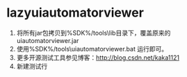 # lazyuiautomatorviewer

1. 将所有jar包拷贝到%SDK%/tools\lib目录下，覆盖原来的uiautomatorviewer.jar 
2. 使用%SDK%/tools\uiautomatorviewer.bat 运行即可。 
3. 更多开源测试工具参见博客：http://blog.csdn.net/kaka1121
4. 新建测试行
